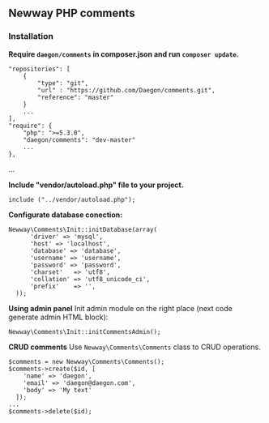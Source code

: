 ## Newway PHP comments

### Installation

**Require `daegon/comments` in composer.json and run `composer update`.**

    "repositories": [
        {
            "type": "git",
            "url" : "https://github.com/Daegon/comments.git",
            "reference": "master"
        }
        ...
    ],
    "require": {
        "php": ">=5.3.0",
        "daegon/comments": "dev-master"
        ...
    },
  ...
  
**Include "vendor/autoload.php" file to your project.**

    include ("../vendor/autoload.php");
  
**Configurate database conection:**

    Newway\Comments\Init::initDatabase(array(
          'driver' => 'mysql',
          'host' => 'localhost',
          'database' => 'database',
          'username' => 'username',
          'password' => 'password',
          'charset'   => 'utf8',
          'collation' => 'utf8_unicode_ci',
          'prefix'    => '',
      ));

**Using admin panel**
Init admin module on the right place (next code generate admin HTML block):

    Newway\Comments\Init::initCommentsAdmin();
  
**CRUD comments**
Use `Newway\Comments\Comments` class to CRUD operations.

    $comments = new Newway\Comments\Comments();
    $comments->create($id, [
        'name' => 'daegon',
        'email' => 'daegon@daegon.com',
        'body' => 'My text'
      ]);
    ...
    $comments->delete($id);
